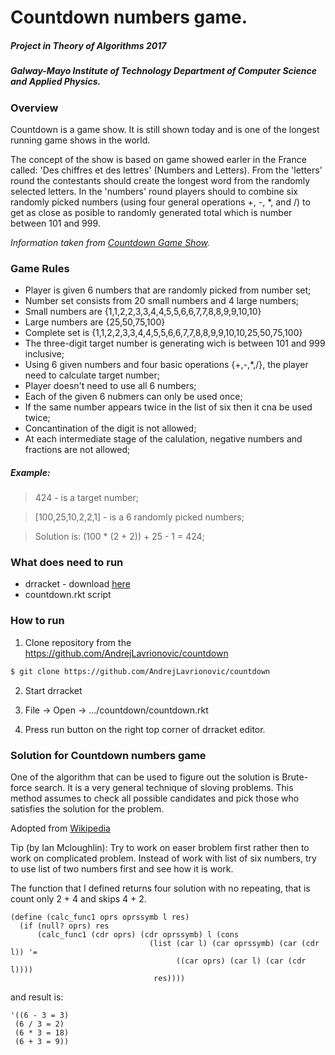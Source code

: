 # Countdown numbers game.
##### Project in Theory of Algorithms 2017
##### Galway-Mayo Institute of Technology Department of Computer Science and Applied Physics.

### Overview

Countdown is a game show. It is still shown today and is one of the longest running game shows in the world.

The concept of the show is based on game showed earler in the France called: 'Des chiffres et des lettres' (Numbers and Letters). From the 'letters' round the contestants should create the longest word from the randomly selected letters. In the 'numbers' round players should to combine six randomly picked numbers (using four general operations +, -, \*, and /) to get as close as posible to randomly generated total which is number between 101 and 999.

*Information taken from [Countdown Game Show](http://datagenetics.com/blog/august32014/index.html).*

### Game Rules
* Player is given 6 numbers that are randomly picked from number set;
* Number set consists from 20 small numbers and 4 large numbers;
* Small numbers are {1,1,2,2,3,3,4,4,5,5,6,6,7,7,8,8,9,9,10,10}
* Large numbers are {25,50,75,100}
* Complete set is {1,1,2,2,3,3,4,4,5,5,6,6,7,7,8,8,9,9,10,10,25,50,75,100}
* The three-digit target number is generating wich is between 101 and 999 inclusive;
* Using 6 given numbers and four basic operations {+,-,*,/}, the player need to calculate target number;
* Player doesn't need to use all 6 numbers;
* Each of the given 6 nubmers can only be used once;
* If the same number appears twice in the list of six then it cna be used twice;
* Concantination of the digit is not allowed;
* At each intermediate stage of the calulation, negative numbers and fractions are not allowed;

##### Example:
>424 - is a target number;

>[100,25,10,2,2,1] -  is a 6 randomly picked numbers;

>Solution is: (100 \* (2 + 2)) + 25 \- 1 = 424;
 
### What does need to run
* drracket - download [here](https://download.racket-lang.org/)
* countdown.rkt script

### How to run
1) Clone repository from the https://github.com/AndrejLavrionovic/countdown
```bash
$ git clone https://github.com/AndrejLavrionovic/countdown
```
2) Start drracket

3) File -> Open -> .../countdown/countdown.rkt

4) Press run button on the right top corner of drracket editor.

### Solution for Countdown numbers game
One of the algorithm that can be used to figure out the solution is Brute-force search.
It is a very general technique of sloving problems. This method assumes to check all possible candidates
and pick those who satisfies the solution for the problem.

Adopted from [Wikipedia](https://en.wikipedia.org/wiki/Brute-force_search)

Tip (by Ian Mcloughlin): Try to work on easer broblem first rather then to work on complicated problem.
Instead of work with list of six numbers, try to use list of two numbers first and see how it is work.

The function that I defined returns four solution with no repeating, that is count only 2 + 4 and skips 4 + 2.

```racket
(define (calc_func1 oprs oprssymb l res)
  (if (null? oprs) res
      (calc_func1 (cdr oprs) (cdr oprssymb) l (cons
                               (list (car l) (car oprssymb) (car (cdr l)) '=
                                     ((car oprs) (car l) (car (cdr l))))
                                res))))
```
 and result is:
 ```racket
 '((6 - 3 = 3)
  (6 / 3 = 2)
  (6 * 3 = 18)
  (6 + 3 = 9))
 ```
